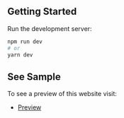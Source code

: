 ## Getting Started

Run the development server:

```bash
npm run dev
# or
yarn dev
```

## See Sample

To see a preview of this website visit:

- [Preview](https://www.joseph-jo.com)
